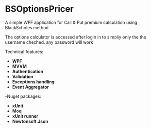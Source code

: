 # BSOptionsPricer
A simple WPF application for Call &amp; Put premium calculation using BlackScholes method

The options calculator is accessed after login In
to simpliy only the the username cheched. any password will work


Technical features:
- **WPF**
- **MVVM**
- **Authentication**
- **Validation**
- **Exceptions handling**
- **Event Aggregator**

-Nuget packages:

- **xUnit**
- **Moq**
- **xUnit runner**
- **Newtonsoft.Json**

